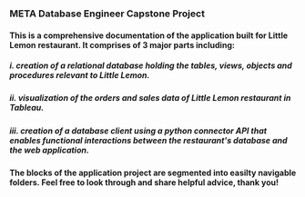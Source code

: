 ### META Database Engineer Capstone Project

#### This is a comprehensive documentation of the application built for Little Lemon restaurant. It comprises of 3 major parts including:
##### i. creation of a relational database holding the tables, views, objects and procedures relevant to Little Lemon.
##### ii. visualization of the orders and sales data of Little Lemon restaurant in Tableau.
##### iii. creation of a database client using a python connector API that enables functional interactions between the restaurant's database and the web application.

#### The blocks of the application project are segmented into easilty navigable folders. Feel free to look through and share helpful advice, thank you!
